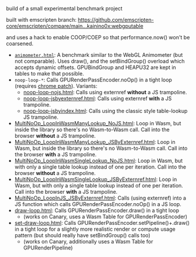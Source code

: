build of a small experimental benchmark project

built with emscripten branch:
<https://github.com/emscripten-core/emscripten/compare/main...kainino0x:webgputable>

and uses a hack to enable COOP/COEP so that performance.now() won't be coarsened.

- [`animometer.html`](animometer.html):
  A benchmark similar to the WebGL Animometer (but not comparable).
  Uses draw(), and the setBindGroup() overload which accepts dynamic offsets.
  GPUBindGroup and HEAPU32 are kept in tables to make that possible.
- `noop-loop-*`:
  Calls GPURenderPassEncoder.noOp() in a tight loop
  (requires [chrome patch](https://chromium-review.googlesource.com/c/chromium/src/+/5202542)).
  Variants:
    - [noop-loop-nojs.html](noop-loop-nojs.html):
      Calls using externref **without** a JS trampoline.
    - [noop-loop-jsbyexternref.html](noop-loop-jsbyexternref.html):
      Calls using externref **with** a JS trampoline.
    - [noop-loop-jsbyindex.html](noop-loop-jsbyindex.html):
      Calls using the classic style table-lookup JS trampoline.
- [MultiNoOp_LoopInWasmManyLookup_NoJS.html](MultiNoOp_LoopInWasmManyLookup_NoJS.html):
  Loop in Wasm, but inside the library so there's no Wasm-to-Wasm call. Call into the browser **without** a JS trampoline.
- [MultiNoOp_LoopInWasmManyLookup_JSByExternref.html](MultiNoOp_LoopInWasmManyLookup_JSByExternref.html):
  Loop in Wasm, but inside the library so there's no Wasm-to-Wasm call. Call into the browser **with** a JS trampoline.
- [MultiNoOp_LoopInWasmSingleLookup_NoJS.html](MultiNoOp_LoopInWasmSingleLookup_NoJS.html):
  Loop in Wasm, but with only a single table lookup instead of one per iteration. Call into the browser **without** a JS trampoline.
- [MultiNoOp_LoopInWasmSingleLookup_JSByExternref.html](MultiNoOp_LoopInWasmSingleLookup_JSByExternref.html):
  Loop in Wasm, but with only a single table lookup instead of one per iteration. Call into the browser **with** a JS trampoline.
- [MultiNoOp_LoopInJS_JSByExternref.html](MultiNoOp_LoopInJS_JSByExternref.html):
  Calls (using externref) into a JS function which calls GPURenderPassEncoder.noOp() in a JS loop.
- [draw-loop.html](draw-loop.html):
  Calls GPURenderPassEncoder.draw() in a tight loop
    - (works on Canary, uses a Wasm Table for GPURenderPassEncoder)
- [set-draw-loop.html](set-draw-loop.html):
  Calls GPURenderPassEncoder.setPipeline()+.draw() in a tight loop for a slightly more realistic render or compute usage pattern (but should really have setBindGroup() calls too)
    - (works on Canary, additionally uses a Wasm Table for GPURenderPipeline)
